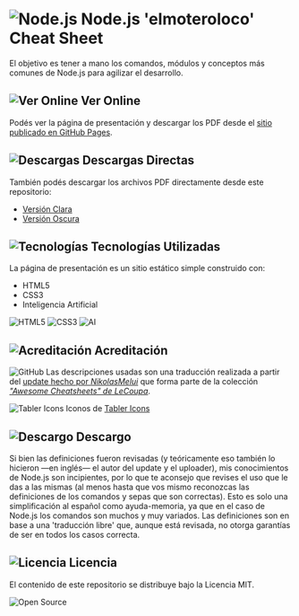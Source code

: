 # ![Node.js](https://raw.githubusercontent.com/tabler/tabler-icons/main/icons/brand-nodejs.svg?sanitize=true) Node.js 'elmoteroloco' Cheat Sheet

El objetivo es tener a mano los comandos, módulos y conceptos más comunes de Node.js para agilizar el desarrollo.

## ![Ver Online](https://raw.githubusercontent.com/tabler/tabler-icons/main/icons/external-link.svg?sanitize=true) Ver Online

Podés ver la página de presentación y descargar los PDF desde el [sitio publicado en GitHub Pages](https://elmoteroloco.github.io/cheatsheet_node).

## ![Descargas](https://raw.githubusercontent.com/tabler/tabler-icons/main/icons/download.svg?sanitize=true) Descargas Directas

También podés descargar los archivos PDF directamente desde este repositorio:

- [Versión Clara](./Node.js%20Cheat%20Sheet%20-%20claro.pdf)
- [Versión Oscura](./Node.js%20Cheat%20Sheet%20-%20oscuro.pdf)

## ![Tecnologías](https://raw.githubusercontent.com/tabler/tabler-icons/main/icons/pencil-code.svg?sanitize=true) Tecnologías Utilizadas

La página de presentación es un sitio estático simple construido con:

*    HTML5
*    CSS3
*    Inteligencia Artificial

![HTML5](https://raw.githubusercontent.com/tabler/tabler-icons/main/icons/brand-html5.svg?sanitize=true) ![CSS3](https://raw.githubusercontent.com/tabler/tabler-icons/main/icons/brand-css3.svg?sanitize=true) ![AI](https://raw.githubusercontent.com/tabler/tabler-icons/main/icons/ai.svg?sanitize=true)

## ![Acreditación](https://raw.githubusercontent.com/tabler/tabler-icons/main/icons/mood-edit.svg?sanitize=true) Acreditación

![GitHub](https://raw.githubusercontent.com/tabler/tabler-icons/main/icons/brand-github.svg?sanitize=true) Las descripciones usadas son una traducción realizada a partir del [update hecho por *NikolasMelui*](https://github.com/LeCoupa/awesome-cheatsheets/blob/master/backend/node.js) que forma parte de la colección [*"Awesome Cheatsheets" de LeCoupa*](https://github.com/LeCoupa/awesome-cheatsheets).



![Tabler Icons](https://raw.githubusercontent.com/tabler/tabler-icons/main/icons/brand-tabler.svg?sanitize=true) Iconos de [Tabler Icons](https://tabler.io/icons)

## ![Descargo](https://raw.githubusercontent.com/tabler/tabler-icons/main/icons/message-circle-exclamation.svg?sanitize=true) Descargo
Si bien las definiciones fueron revisadas (y teóricamente eso también lo hicieron —en inglés— el autor del update y el uploader), mis conocimientos de Node.js son incipientes, por lo que te aconsejo que revises el uso que le das a las mismas (al menos hasta que vos mismo reconozcas las definiciones de los comandos y sepas que son correctas). Esto es solo una simplificación al español como ayuda-memoria, ya que en el caso de Node.js los comandos son muchos y muy variados. Las definiciones son en base a una 'traducción libre' que, aunque está revisada, no otorga garantías de ser en todos los casos correcta.

## ![Licencia](https://raw.githubusercontent.com/tabler/tabler-icons/main/icons/license.svg?sanitize=true) Licencia

El contenido de este repositorio se distribuye bajo la Licencia MIT.

![Open Source](https://raw.githubusercontent.com/tabler/tabler-icons/main/icons/brand-open-source.svg?sanitize=true)

